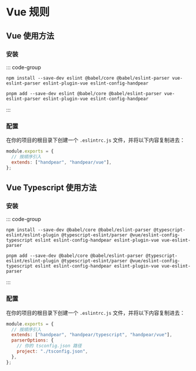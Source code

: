 # Vue 规则

## Vue 使用方法

### 安装

::: code-group

```shell [npm]
npm install --save-dev eslint @babel/core @babel/eslint-parser vue-eslint-parser eslint-plugin-vue eslint-config-handpear
```

```shell [pnpm]
pnpm add --save-dev eslint @babel/core @babel/eslint-parser vue-eslint-parser eslint-plugin-vue eslint-config-handpear
```

:::

### 配置

在你的项目的根目录下创建一个 `.eslintrc.js` 文件，并将以下内容复制进去：

```js
module.exports = {
  // 按顺序引入
  extends: ["handpear", "handpear/vue"],
};
```

## Vue Typescript 使用方法

### 安装

::: code-group

```shell [npm]
npm install --save-dev @babel/core @babel/eslint-parser @typescript-eslint/eslint-plugin @typescript-eslint/parser @vue/eslint-config-typescript eslint eslint-config-handpear eslint-plugin-vue vue-eslint-parser
```

```shell [pnpm]
pnpm add --save-dev @babel/core @babel/eslint-parser @typescript-eslint/eslint-plugin @typescript-eslint/parser @vue/eslint-config-typescript eslint eslint-config-handpear eslint-plugin-vue vue-eslint-parser
```

:::

### 配置

在你的项目的根目录下创建一个 `.eslintrc.js` 文件，并将以下内容复制进去：

```js
module.exports = {
  // 按顺序引入
  extends: ["handpear", "handpear/typescript", "handpear/vue"],
  parserOptions: {
    // 你的 tsconfig.json 路径
    project: "./tsconfig.json",
  },
};
```
